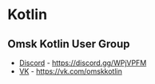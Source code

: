 # Kotlin

## Omsk Kotlin User Group
- [Discord](https://discord.gg/WPjVPFM) - https://discord.gg/WPjVPFM
- [VK](https://vk.com/omskkotlin) - https://vk.com/omskkotlin